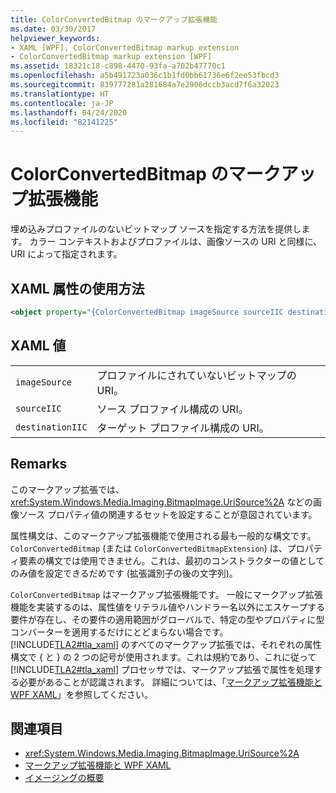 ```yaml
---
title: ColorConvertedBitmap のマークアップ拡張機能
ms.date: 03/30/2017
helpviewer_keywords:
- XAML [WPF], ColorConvertedBitmap markup extension
- ColorConvertedBitmap markup extension [WPF]
ms.assetid: 18321c18-c898-4470-93fa-a702b47770c1
ms.openlocfilehash: a5b491723a036c1b1fd0bb61736e6f2ee53fbcd3
ms.sourcegitcommit: 839777281a281684a7e2906dccb3acd7f6a32023
ms.translationtype: HT
ms.contentlocale: ja-JP
ms.lasthandoff: 04/24/2020
ms.locfileid: "82141225"
---
```

# <a name="colorconvertedbitmap-markup-extension"></a>ColorConvertedBitmap のマークアップ拡張機能
埋め込みプロファイルのないビットマップ ソースを指定する方法を提供します。 カラー コンテキストおよびプロファイルは、画像ソースの URI と同様に、URI によって指定されます。  
  
## <a name="xaml-attribute-usage"></a>XAML 属性の使用方法  
  
```xml  
<object property="{ColorConvertedBitmap imageSource sourceIIC destinationIIC}" ... />
```  
  
## <a name="xaml-values"></a>XAML 値  
  
|||  
|-|-|  
|`imageSource`|プロファイルにされていないビットマップの URI。|  
|`sourceIIC`|ソース プロファイル構成の URI。|  
|`destinationIIC`|ターゲット プロファイル構成の URI。|  
  
## <a name="remarks"></a>Remarks  
 このマークアップ拡張では、<xref:System.Windows.Media.Imaging.BitmapImage.UriSource%2A> などの画像ソース プロパティ値の関連するセットを設定することが意図されています。  
  
 属性構文は、このマークアップ拡張機能で使用される最も一般的な構文です。 `ColorConvertedBitmap` (または `ColorConvertedBitmapExtension`) は、プロパティ要素の構文では使用できません。これは、最初のコンストラクターの値としてのみ値を設定できるだめです (拡張識別子の後の文字列)。  
  
 `ColorConvertedBitmap` はマークアップ拡張機能です。 一般にマークアップ拡張機能を実装するのは、属性値をリテラル値やハンドラー名以外にエスケープする要件が存在し、その要件の適用範囲がグローバルで、特定の型やプロパティに型コンバーターを適用するだけにとどまらない場合です。 [!INCLUDE[TLA2#tla_xaml](../../../../includes/tla2sharptla-xaml-md.md)] のすべてのマークアップ拡張では、それぞれの属性構文で { と } の 2 つの記号が使用されます。これは規約であり、これに従って [!INCLUDE[TLA2#tla_xaml](../../../../includes/tla2sharptla-xaml-md.md)] プロセッサでは、マークアップ拡張で属性を処理する必要があることが認識されます。 詳細については、「[マークアップ拡張機能と WPF XAML](markup-extensions-and-wpf-xaml.md)」を参照してください。  
  
## <a name="see-also"></a>関連項目

- <xref:System.Windows.Media.Imaging.BitmapImage.UriSource%2A>
- [マークアップ拡張機能と WPF XAML](markup-extensions-and-wpf-xaml.md)
- [イメージングの概要](../graphics-multimedia/imaging-overview.md)
